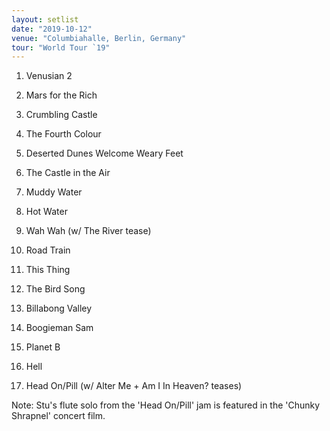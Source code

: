 ```yaml
---
layout: setlist
date: "2019-10-12"
venue: "Columbiahalle, Berlin, Germany"
tour: "World Tour `19"
---
```



 1. Venusian 2

 2. Mars for the Rich

 3. Crumbling Castle

 4. The Fourth Colour

 5. Deserted Dunes Welcome Weary Feet

 6. The Castle in the Air

 7. Muddy Water

 8. Hot Water

 9. Wah Wah
    (w/ The River tease)

10. Road Train

11. This Thing

12. The Bird Song

13. Billabong Valley

14. Boogieman Sam

15. Planet B

16. Hell

17. Head On/Pill
    (w/ Alter Me + Am I In Heaven? teases)


Note: Stu's flute solo from the 'Head On/Pill' jam is featured in the 'Chunky Shrapnel' concert film.
